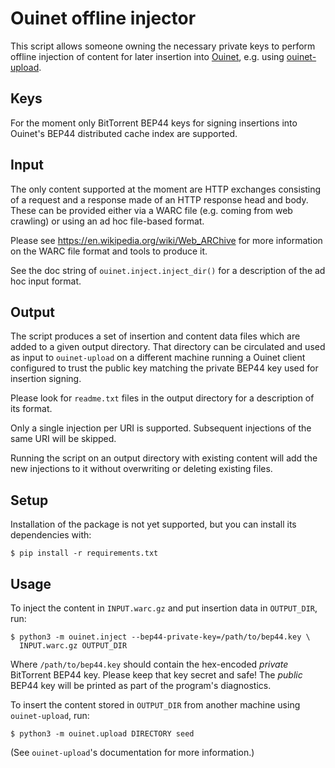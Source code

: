 # Ouinet offline injector

This script allows someone owning the necessary private keys to perform
offline injection of content for later insertion into
[Ouinet](https://github.com/equalitie/ouinet), e.g. using
[ouinet-upload](https://github.com/equalitie/ouinet-upload).

## Keys

For the moment only BitTorrent BEP44 keys for signing insertions into Ouinet's
BEP44 distributed cache index are supported.

## Input

The only content supported at the moment are HTTP exchanges consisting of a
request and a response made of an HTTP response head and body.  These can be
provided either via a WARC file (e.g. coming from web crawling) or using an ad
hoc file-based format.

Please see <https://en.wikipedia.org/wiki/Web_ARChive> for more information on
the WARC file format and tools to produce it.

See the doc string of `ouinet.inject.inject_dir()` for a description of the ad
hoc input format.

## Output

The script produces a set of insertion and content data files which are added
to a given output directory.  That directory can be circulated and used as
input to ``ouinet-upload`` on a different machine running a Ouinet client
configured to trust the public key matching the private BEP44 key used for
insertion signing.

Please look for ``readme.txt`` files in the output directory for a description
of its format.

Only a single injection per URI is supported.  Subsequent injections of the
same URI will be skipped.

Running the script on an output directory with existing content will add the
new injections to it without overwriting or deleting existing files.

## Setup

Installation of the package is not yet supported, but you can install its
dependencies with:

    $ pip install -r requirements.txt

## Usage

To inject the content in ``INPUT.warc.gz`` and put insertion data in
``OUTPUT_DIR``, run:

    $ python3 -m ouinet.inject --bep44-private-key=/path/to/bep44.key \
      INPUT.warc.gz OUTPUT_DIR

Where ``/path/to/bep44.key`` should contain the hex-encoded *private*
BitTorrent BEP44 key.  Please keep that key secret and safe!  The *public*
BEP44 key will be printed as part of the program's diagnostics.

To insert the content stored in `OUTPUT_DIR` from another machine using
``ouinet-upload``, run:

    $ python3 -m ouinet.upload DIRECTORY seed

(See ``ouinet-upload``'s documentation for more information.)
